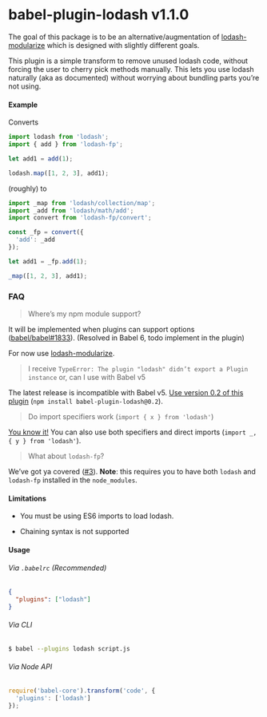 # babel-plugin-lodash v1.1.0

The goal of this package is to be an alternative/augmentation of [lodash-modularize](https://github.com/megawac/lodash-modularize) which is designed with slightly different goals.

This plugin is a simple transform to remove unused lodash code, without forcing the user to cherry pick methods manually. This lets you use lodash naturally (aka as documented) without worrying about bundling parts you’re not using.

#### Example

Converts

```js
import lodash from 'lodash';
import { add } from 'lodash-fp';

let add1 = add(1);

lodash.map([1, 2, 3], add1);
```

(roughly) to

```js
import _map from 'lodash/collection/map';
import _add from 'lodash/math/add';
import convert from 'lodash-fp/convert';

const _fp = convert({
  'add': _add
});

let add1 = _fp.add(1);

_map([1, 2, 3], add1);
```

### FAQ

> Where’s my npm module support?

It will be implemented when plugins can support options ([babel/babel#1833](https://phabricator.babeljs.io/T1833)). (Resolved in Babel 6, todo implement in the plugin)

For now use [lodash-modularize](https://github.com/megawac/lodash-modularize).

> I receive `TypeError: The plugin "lodash" didn’t export a Plugin instance`
> or, can I use with Babel v5

The latest release is incompatible with Babel v5. [Use version 0.2 of this plugin](https://github.com/megawac/babel-plugin-lodash/tree/v0.2.0) (`npm install babel-plugin-lodash@0.2`).

> Do import specifiers work (`import { x } from 'lodash'`)

[You know it!](https://github.com/megawac/babel-plugin-lodash/blob/master/test/fixtures/multi-mix-usage/actual.js) You can also use both specifiers and direct imports (`import _, { y } from 'lodash'`).

> What about `lodash-fp`?

We’ve got ya covered ([#3](https://github.com/megawac/babel-plugin-lodash/pull/3)). **Note**: this requires you to have both `lodash` and `lodash-fp` installed in the `node_modules`.

#### Limitations

- You must be using ES6 imports to load lodash.

- Chaining syntax is not supported

#### Usage

###### Via `.babelrc` (Recommended)

```json
{
  "plugins": ["lodash"]
}
```

###### Via CLI

```sh
$ babel --plugins lodash script.js
```

###### Via Node API

```js
require('babel-core').transform('code', {
  'plugins': ['lodash']
});
```

